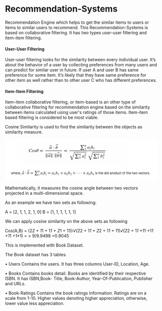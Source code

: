 # Recommendation-Systems

Recommendation Engine which helps to get the similar items to users or items to similar users to recommend.
This Recommendation-Systems is based on collaborative filtering. It has two types user-user filtering and item-item filtering.

#### User-User Filtering

User-user filtering looks for the similarity between every individual user. It’s about the behavior of a user by collecting preferences from many users and can predict for similar user in future. If user A and user B has same preference for some item. It’s likely that they have same preference for other item as well rather than to other user C who has different preferences.

#### Item-Item Filtering

Item-item collaborative filtering, or item-based is an other type of collaborative filtering for recommendation engine based on the similarity between items calculated using user's ratings of those items. Item-item based filtering is considered to be most viable.

Cosine Similarity is used to find the similarity between the objects as similarity measure.

![alt text](https://github.com/aadlakha12/Recommendation-Systems/blob/master/Cosine.png?raw=true)

Mathematically, it measures the cosine angle between two vectors projected in a multi-dimensional space.

As an example we have two sets as following:

A = [2, 1, 1, 2, 1, 0]
B = [1, 1, 1, 1, 1, 1]

We can apply cosine similarity on the above sets as following

Cos(A,B) = (2*2 + 1*1 + 1*1 + 2*1 + 1*1)/√(2*2 + 1*1 + 2*2 + 1*1 + 1*1)*√(2*2 + 1*1 +1*1 +1*1 +1*1 +1*1)
= > 9/9.9498 =0.9045


This is implemented with Book Dataset.

The Book dataset has 3 tables.

• Users
Contains the users. It has three columns User-ID, Location, Age.

• Books 
Contains books detail. Books are identified by their respective ISBN. It has ISBN,Book- Title, Book-Author, Year-Of-Publication, Publisher and URLs.

• Book-Ratings
Contains the book ratings information. Ratings are on a scale from 1-10. Higher values
denoting higher appreciation, otherwise, lower value less appreciation.


 
 
  
